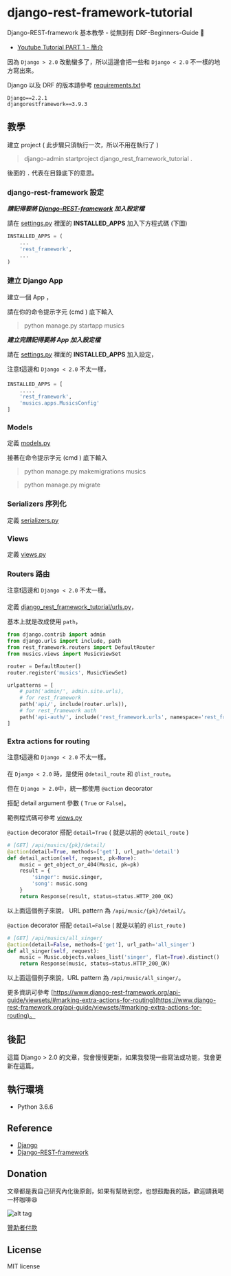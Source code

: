 # django-rest-framework-tutorial

 Django-REST-framework 基本教學 - 從無到有 DRF-Beginners-Guide 📝

* [Youtube Tutorial PART 1 - 簡介](https://youtu.be/l9sq1DbVMAA)

因為 `Django > 2.0` 改動蠻多了，所以這邊會把一些和 `Django < 2.0` 不一樣的地方寫出來。

Django 以及 DRF 的版本請參考 [requirements.txt](https://github.com/twtrubiks/django-rest-framework-tutorial/blob/django2/requirements.txt)

```text
Django==2.2.1
djangorestframework==3.9.3
```

## 教學

建立 project ( 此步驟只須執行一次，所以不用在執行了 )

>django-admin startproject django_rest_framework_tutorial .

後面的 `.` 代表在目錄底下的意思。

### django-rest-framework 設定

***請記得要將 [Django-REST-framework](http://www.django-rest-framework.org/) 加入設定檔***

請在 [settings.py](https://github.com/twtrubiks/django-rest-framework-tutorial/blob/django2/django_rest_framework_tutorial/settings.py) 裡面的 **INSTALLED_APPS** 加入下方程式碼 (下圖)

```python
INSTALLED_APPS = (
    ...
    'rest_framework',
    ...
)
```
### 建立 Django App

建立一個 App ，

請在你的命令提示字元 (cmd ) 底下輸入

>python manage.py startapp musics

***建立完請記得要將 App 加入設定檔***

請在 [settings.py](https://github.com/twtrubiks/django-rest-framework-tutorial/blob/django2/django_rest_framework_tutorial/settings.py) 裡面的 **INSTALLED_APPS** 加入設定，

注意:exclamation:這邊和 `Django < 2.0` 不太一樣，

```python
INSTALLED_APPS = [
    .....
    'rest_framework',
    'musics.apps.MusicsConfig'
]
```

### Models

定義 [models.py](https://github.com/twtrubiks/django-rest-framework-tutorial/blob/django2/musics/models.py)

接著在命令提示字元 (cmd ) 底下輸入

> python manage.py makemigrations musics

> python manage.py migrate

### Serializers 序列化

定義 [serializers.py](https://github.com/twtrubiks/django-rest-framework-tutorial/blob/django2/musics/serializers.py)

### Views

定義 [views.py](https://github.com/twtrubiks/django-rest-framework-tutorial/blob/django2/musics/views.py)

### Routers 路由

注意:exclamation:這邊和 `Django < 2.0` 不太一樣。

定義 [django_rest_framework_tutorial/urls.py](https://github.com/twtrubiks/django-rest-framework-tutorial/blob/django2/django_rest_framework_tutorial/urls.py)，

基本上就是改成使用 `path`，

```python
from django.contrib import admin
from django.urls import include, path
from rest_framework.routers import DefaultRouter
from musics.views import MusicViewSet

router = DefaultRouter()
router.register('musics', MusicViewSet)

urlpatterns = [
    # path('admin/', admin.site.urls),
    # for rest_framework
    path('api/', include(router.urls)),
    # for rest_framework auth
    path('api-auth/', include('rest_framework.urls', namespace='rest_framework'))
]
```

### Extra actions for routing

注意:exclamation:這邊和 `Django < 2.0` 不太一樣。

在 `Django < 2.0` 時，是使用 `@detail_route` 和 `@list_route`。

但在 `Django > 2.0`中，統一都使用 `@action` decorator

搭配 detail argument 參數 ( `True` or `False`)。

範例程式碼可參考 [views.py](https://github.com/twtrubiks/django-rest-framework-tutorial/blob/django2/musics/views.py)

`@action` decorator 搭配 `detail=True` ( 就是以前的 `@detail_route` )

```python
# [GET] /api/musics/{pk}/detail/
@action(detail=True, methods=['get'], url_path='detail')
def detail_action(self, request, pk=None):
    music = get_object_or_404(Music, pk=pk)
    result = {
        'singer': music.singer,
        'song': music.song
    }
    return Response(result, status=status.HTTP_200_OK)
```

以上面這個例子來說， URL pattern 為 `/api/music/{pk}/detail/`。

`@action` decorator 搭配 `detail=False` ( 就是以前的 `@list_route` )

```python
# [GET] /api/musics/all_singer/
@action(detail=False, methods=['get'], url_path='all_singer')
def all_singer(self, request):
    music = Music.objects.values_list('singer', flat=True).distinct()
    return Response(music, status=status.HTTP_200_OK)
```

以上面這個例子來說，URL pattern 為 `/api/music/all_singer/`。

更多資訊可參考 [https://www.django-rest-framework.org/api-guide/viewsets/#marking-extra-actions-for-routing](https://www.django-rest-framework.org/api-guide/viewsets/#marking-extra-actions-for-routing)。

## 後記

這篇 Django > 2.0 的文章，我會慢慢更新，如果我發現一些寫法或功能，我會更新在這篇。

## 執行環境

* Python 3.6.6

## Reference

* [Django](https://www.djangoproject.com/)
* [Django-REST-framework](http://www.django-rest-framework.org/)

## Donation

文章都是我自己研究內化後原創，如果有幫助到您，也想鼓勵我的話，歡迎請我喝一杯咖啡:laughing:

![alt tag](https://i.imgur.com/LRct9xa.png)

[贊助者付款](https://payment.opay.tw/Broadcaster/Donate/9E47FDEF85ABE383A0F5FC6A218606F8)

## License

MIT license
